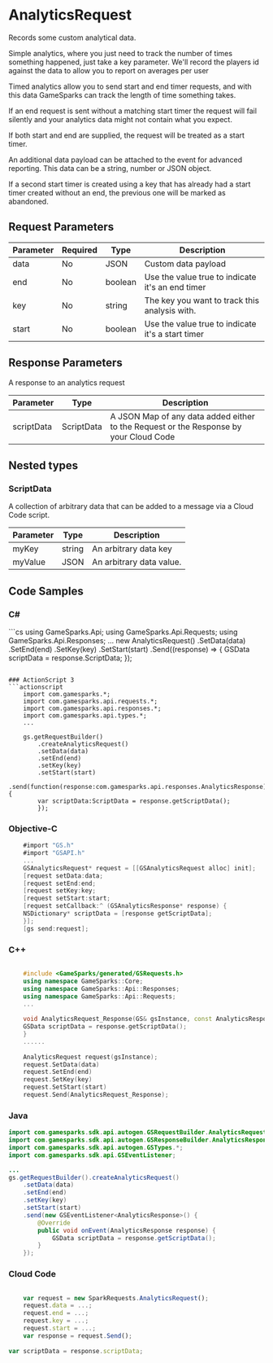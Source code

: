 
# AnalyticsRequest


Records some custom analytical data.

Simple analytics, where you just need to track the number of times something happened, just take a key parameter. We'll record the players id against the data to allow you to report on averages per user

Timed analytics allow you to send start and end timer requests, and with this data GameSparks can track the length of time something takes.

If an end request is sent without a matching start timer the request will fail silently and your analytics data might not contain what you expect.

If both start and end are supplied, the request will be treated as a start timer.

An additional data payload can be attached to the event for advanced reporting. This data can be a string, number or JSON object.

If a second start timer is created using a key that has already had a start timer created without an end, the previous one will be marked as abandoned.


## Request Parameters

Parameter | Required | Type | Description
--------- | -------- | ---- | -----------
data | No | JSON | Custom data payload
end | No | boolean | Use the value true to indicate it's an end timer
key | No | string | The key you want to track this analysis with.
start | No | boolean | Use the value true to indicate it's a start timer

## Response Parameters


A response to an analytics request

Parameter | Type | Description
--------- | ---- | -----------
scriptData | ScriptData | A JSON Map of any data added either to the Request or the Response by your Cloud Code

## Nested types

### ScriptData

A collection of arbitrary data that can be added to a message via a Cloud Code script.

Parameter | Type | Description
--------- | ---- | -----------
myKey | string | An arbitrary data key
myValue | JSON | An arbitrary data value.


## Code Samples

<h3>C#</h3>
```cs
	using GameSparks.Api;
	using GameSparks.Api.Requests;
	using GameSparks.Api.Responses;
	...
	new AnalyticsRequest()
		.SetData(data)
		.SetEnd(end)
		.SetKey(key)
		.SetStart(start)
		.Send((response) => {
		GSData scriptData = response.ScriptData; 
		});

```

### ActionScript 3
```actionscript
	import com.gamesparks.*;
	import com.gamesparks.api.requests.*;
	import com.gamesparks.api.responses.*;
	import com.gamesparks.api.types.*;
	...
	
	gs.getRequestBuilder()
	    .createAnalyticsRequest()
		.setData(data)
		.setEnd(end)
		.setKey(key)
		.setStart(start)
		.send(function(response:com.gamesparks.api.responses.AnalyticsResponse):void {
		var scriptData:ScriptData = response.getScriptData(); 
		});

```

### Objective-C
```objectivec
	#import "GS.h"
	#import "GSAPI.h"
	...
	GSAnalyticsRequest* request = [[GSAnalyticsRequest alloc] init];
	[request setData:data;
	[request setEnd:end;
	[request setKey:key;
	[request setStart:start;
	[request setCallback:^ (GSAnalyticsResponse* response) {
	NSDictionary* scriptData = [response getScriptData]; 
	}];
	[gs send:request];

```

### C++
```cpp

	#include <GameSparks/generated/GSRequests.h>
	using namespace GameSparks::Core;
	using namespace GameSparks::Api::Responses;
	using namespace GameSparks::Api::Requests;
	...
	
	void AnalyticsRequest_Response(GS& gsInstance, const AnalyticsResponse& response) {
	GSData scriptData = response.getScriptData(); 
	}
	......
	
	AnalyticsRequest request(gsInstance);
	request.SetData(data)
	request.SetEnd(end)
	request.SetKey(key)
	request.SetStart(start)
	request.Send(AnalyticsRequest_Response);
```

### Java
```java
import com.gamesparks.sdk.api.autogen.GSRequestBuilder.AnalyticsRequest;
import com.gamesparks.sdk.api.autogen.GSResponseBuilder.AnalyticsResponse;
import com.gamesparks.sdk.api.autogen.GSTypes.*;
import com.gamesparks.sdk.api.GSEventListener;

...
gs.getRequestBuilder().createAnalyticsRequest()
	.setData(data)
	.setEnd(end)
	.setKey(key)
	.setStart(start)
	.send(new GSEventListener<AnalyticsResponse>() {
		@Override
		public void onEvent(AnalyticsResponse response) {
			GSData scriptData = response.getScriptData(); 
		}
	});

```

### Cloud Code
```javascript

	var request = new SparkRequests.AnalyticsRequest();
	request.data = ...;
	request.end = ...;
	request.key = ...;
	request.start = ...;
	var response = request.Send();
	
var scriptData = response.scriptData; 
```


